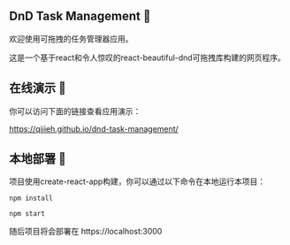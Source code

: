 ## DnD Task Management :dart:

欢迎使用可拖拽的任务管理器应用。

这是一个基于react和令人惊叹的react-beautiful-dnd可拖拽库构建的网页程序。

## 在线演示 :ocean:

你可以访问下面的链接查看应用演示：

https://qijieh.github.io/dnd-task-management/

## 本地部署 :whale:

项目使用create-react-app构建，你可以通过以下命令在本地运行本项目：

```shell
npm install
```

```shell
npm start
```

随后项目将会部署在 https://localhost:3000